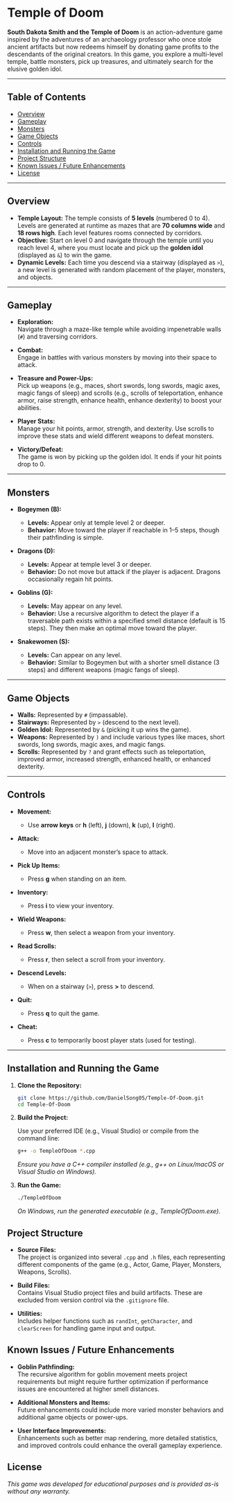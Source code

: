 # Temple of Doom

**South Dakota Smith and the Temple of Doom** is an action-adventure game inspired by the adventures of an archaeology professor who once stole ancient artifacts but now redeems himself by donating game profits to the descendants of the original creators. In this game, you explore a multi-level temple, battle monsters, pick up treasures, and ultimately search for the elusive golden idol.

---

## Table of Contents

- [Overview](#overview)
- [Gameplay](#gameplay)
- [Monsters](#monsters)
- [Game Objects](#game-objects)
- [Controls](#controls)
- [Installation and Running the Game](#installation-and-running-the-game)
- [Project Structure](#project-structure)
- [Known Issues / Future Enhancements](#known-issues--future-enhancements)
- [License](#license)

---

## Overview

- **Temple Layout:** The temple consists of **5 levels** (numbered 0 to 4). Levels are generated at runtime as mazes that are **70 columns wide** and **18 rows high**. Each level features rooms connected by corridors.
- **Objective:** Start on level 0 and navigate through the temple until you reach level 4, where you must locate and pick up the **golden idol** (displayed as `&`) to win the game.
- **Dynamic Levels:** Each time you descend via a stairway (displayed as `>`), a new level is generated with random placement of the player, monsters, and objects.

---

## Gameplay

- **Exploration:**  
  Navigate through a maze-like temple while avoiding impenetrable walls (`#`) and traversing corridors.

- **Combat:**  
  Engage in battles with various monsters by moving into their space to attack.

- **Treasure and Power-Ups:**  
  Pick up weapons (e.g., maces, short swords, long swords, magic axes, magic fangs of sleep) and scrolls (e.g., scrolls of teleportation, enhance armor, raise strength, enhance health, enhance dexterity) to boost your abilities.

- **Player Stats:**  
  Manage your hit points, armor, strength, and dexterity. Use scrolls to improve these stats and wield different weapons to defeat monsters.

- **Victory/Defeat:**  
  The game is won by picking up the golden idol. It ends if your hit points drop to 0.

---

## Monsters

- **Bogeymen (B):**  
  - **Levels:** Appear only at temple level 2 or deeper.  
  - **Behavior:** Move toward the player if reachable in 1–5 steps, though their pathfinding is simple.

- **Dragons (D):**  
  - **Levels:** Appear at temple level 3 or deeper.  
  - **Behavior:** Do not move but attack if the player is adjacent. Dragons occasionally regain hit points.

- **Goblins (G):**  
  - **Levels:** May appear on any level.  
  - **Behavior:** Use a recursive algorithm to detect the player if a traversable path exists within a specified smell distance (default is 15 steps). They then make an optimal move toward the player.

- **Snakewomen (S):**  
  - **Levels:** Can appear on any level.  
  - **Behavior:** Similar to Bogeymen but with a shorter smell distance (3 steps) and different weapons (magic fangs of sleep).

---

## Game Objects

- **Walls:** Represented by `#` (impassable).
- **Stairways:** Represented by `>` (descend to the next level).
- **Golden Idol:** Represented by `&` (picking it up wins the game).
- **Weapons:** Represented by `)` and include various types like maces, short swords, long swords, magic axes, and magic fangs.
- **Scrolls:** Represented by `?` and grant effects such as teleportation, improved armor, increased strength, enhanced health, or enhanced dexterity.

---

## Controls

- **Movement:**  
  - Use **arrow keys** or **h** (left), **j** (down), **k** (up), **l** (right).
  
- **Attack:**  
  - Move into an adjacent monster’s space to attack.
  
- **Pick Up Items:**  
  - Press **g** when standing on an item.
  
- **Inventory:**  
  - Press **i** to view your inventory.
  
- **Wield Weapons:**  
  - Press **w**, then select a weapon from your inventory.
  
- **Read Scrolls:**  
  - Press **r**, then select a scroll from your inventory.
  
- **Descend Levels:**  
  - When on a stairway (`>`), press **>** to descend.
  
- **Quit:**  
  - Press **q** to quit the game.
  
- **Cheat:**  
  - Press **c** to temporarily boost player stats (used for testing).

---

## Installation and Running the Game

1. **Clone the Repository:**
   ```bash
   git clone https://github.com/DanielSong05/Temple-Of-Doom.git
   cd Temple-Of-Doom
2. **Build the Project:**

   Use your preferred IDE (e.g., Visual Studio) or compile from the command line:

   ```bash
   g++ -o TempleOfDoom *.cpp
   ```

   *Ensure you have a C++ compiler installed (e.g., g++ on Linux/macOS or Visual Studio on Windows).*

3. **Run the Game:**

   ```bash
   ./TempleOfDoom
   ```

   *On Windows, run the generated executable (e.g., TempleOfDoom.exe).*

## Project Structure

- **Source Files:**  
  The project is organized into several `.cpp` and `.h` files, each representing different components of the game (e.g., Actor, Game, Player, Monsters, Weapons, Scrolls).

- **Build Files:**  
  Contains Visual Studio project files and build artifacts. These are excluded from version control via the `.gitignore` file.

- **Utilities:**  
  Includes helper functions such as `randInt`, `getCharacter`, and `clearScreen` for handling game input and output.

## Known Issues / Future Enhancements

- **Goblin Pathfinding:**  
  The recursive algorithm for goblin movement meets project requirements but might require further optimization if performance issues are encountered at higher smell distances.

- **Additional Monsters and Items:**  
  Future enhancements could include more varied monster behaviors and additional game objects or power-ups.

- **User Interface Improvements:**  
  Enhancements such as better map rendering, more detailed statistics, and improved controls could enhance the overall gameplay experience.

## License

*This game was developed for educational purposes and is provided as-is without any warranty.*


